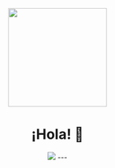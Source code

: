 <div id="header" align="center">
 <img src="https://media1.tenor.com/m/yV1q2IFAQsIAAAAC/retrowave-retrodrive.gif" width="200"/>
 <h1>¡Hola! 👋</h1>  
 <img src="https://img.shields.io/badge/monal-subcribete-violet"/>
 ---
</div>


<!--
**Asio42/Asio42** is a ✨ _special_ ✨ repository because its `README.md` (this file) appears on your GitHub profile.

Here are some ideas to get you started:

- 🔭 I’m currently working on ...
- 🌱 I’m currently learning ...
- 👯 I’m looking to collaborate on ...
- 🤔 I’m looking for help with ...
- 💬 Ask me about ...
- 📫 How to reach me: ...
- 😄 Pronouns: ...
- ⚡ Fun fact: ...
-->
